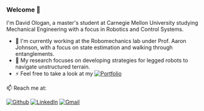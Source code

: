 ### Welcome 👋
<p> I'm David Ologan, a master's student at Carnegie Mellon University studying Mechanical Engineering with a focus in Robotics and Control Systems.</p>
<ul>
  <li> 🔭 I'm currently working at the Robomechanics lab under Prof. Aaron Johnson, with a focus on state estimation and walking through entanglements. </li>
  <li> 🤔 My research focuses on developing strategies for legged robots to navigate unstructured terrain. </li>
  <li> ⚡ Feel free to take a look at my <a href="https://ologandavid.github.io"> <img alt="Portfolio" src=https://img.shields.io/badge/Portfolio-blue /> </a></li>
</ul>

<p> 📫 Reach me at: </p>
<p><a href="https://github.com/ologandavid" target="_blank"><img alt="Github" src="https://img.shields.io/badge/GitHub-%2312100E.svg?&style=for-the-badge&logo=Github&logoColor=white" /></a>  <a href="https://www.linkedin.com/in/dologan/" target="_blank"><img alt="LinkedIn"src="https://img.shields.io/badge/linkedin-%230077B5.svg?&style=for-the-badge&logo=linkedin&logoColor=white"/></a>   <a href="mailto:dologan@andrew.cmu.edu" target="_blank"><img alt="Gmail" src="https://img.shields.io/badge/Gmail-D14836?style=for-the-badge&logo=gmail&logoColor=white" /></a> 
<!--
**ologandavid/ologandavid** is a ✨ _special_ ✨ repository because its `README.md` (this file) appears on your GitHub profile.
Here are some ideas to get you started:

- 🔭 I’m currently working on ...
- 🌱 I’m currently learning ...
- 👯 I’m looking to collaborate on ...
- 🤔 I’m looking for help with ...
- 💬 Ask me about ...
- 📫 How to reach me: ...
- 😄 Pronouns: ...
- ⚡ Fun fact: ...
-->
